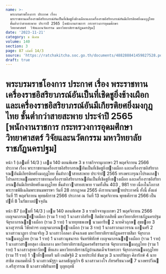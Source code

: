 ```yaml
---
name: >-
  พระบรมราชโองการ ประกาศ เรื่อง
  พระราชทานเครื่องราชอิสริยาภรณ์อันเป็นที่เชิดชูยิ่งช้างเผือกและเครื่องราชอิสริยาภรณ์อันมีเกียรติยศยิ่งมงกุฎไทย
  ชั้นต่ำกว่าสายสะพาย ประจำปี 2565 [พนักงานราชการ กระทรวงการอุดมศึกษา 
  วิทยาศาสตร์  วิจัยและนวัตกรรม มหาวิทยาลัยราชภัฏนครปฐม]
date: '2023-11-21'
category: ข พิเศษ
volume: 140
section: 3
page: 87 เล่มที่ 14/3
source: 'https://ratchakitcha.soc.go.th/documents/488288841459827528.pdf'
draft: true
---
```


# พระบรมราชโองการ ประกาศ เรื่อง พระราชทานเครื่องราชอิสริยาภรณ์อันเป็นที่เชิดชูยิ่งช้างเผือกและเครื่องราชอิสริยาภรณ์อันมีเกียรติยศยิ่งมงกุฎไทย ชั้นต่ำกว่าสายสะพาย ประจำปี 2565 [พนักงานราชการ กระทรวงการอุดมศึกษา  วิทยาศาสตร์  วิจัยและนวัตกรรม มหาวิทยาลัยราชภัฏนครปฐม]

หน้า 1 (เลมที่ 14/3 ) เลม 140 ตอนพิเศษ 3 ข ราชกิจจานุเบกษา 21 พฤศจิกายน 2566 ประกาศ เรื่อง พระราชทานเครื่องราชอิสริยาภรณอันเป็นที่เชิดชูยิ่งชางเผือก และเครื่องราชอิสริยาภรณอันมีเกียรติยศยิ่งมงกุฎไทย ชั้นต่ํากวาสายสะพาย ประจําป 2565 ทรงพระกรุณาโปรดเกลาโปรดกระหมอมพระราชทานเครื่องราชอิสริยาภรณอันเป็นที่เชิดชูยิ่งชางเผือก และเครื่องราชอิสริยาภรณอันมีเกียรติยศยิ่งมงกุฎไทย ชั้นต่ํากวาสายสะพาย รวมทั้งสิ้น 403 , 981 ราย เนื่องในโอกาสพระราชพิธีเฉลิมพระชนมพรรษา วันที่ 28 กรกฎาคม 2565 ดังรายนามทายประกาศนี้ ทั้งนี้ ตั้งแต่วันที่ 11 พฤศจิกายน พุทธศักราช 2566 ประกาศ ณ วันที่ 13 พฤศจิกายน พุทธศักราช 2566 เป็นปที่ 8 ในรัชกาลปจจุบัน

หน้า 87 (เลมที่ 14/3 ) เลม 140 ตอนพิเศษ 3 ข ราชกิจจานุเบกษา 21 พฤศจิกายน 2566 เบญจมาภรณชางเผือก (รวม 1 ราย) 1 นางสาวอิสรีย กิตติชวาลสิทธิ์ มหาวิทยาลัยราชภัฏนครปฐม จัตุรถาภรณชางเผือก (รวม 3 ราย) 1 นายยุทธพงษ นวมอารีย 2 นายศิวฤกษ สุขชอย 3 นางสุวรรณี วิชัยคําจร เบญจมาภรณชางเผือก (รวม 3 ราย) 1 นางสาวกนกวรรณ แอนศรี 2 นางสาวนาฏยา ปานเจริญ 3 นางสาวไอลดา มัจฉาเดช มหาวิทยาลัยราชภัฏนครราชสีมา จัตุรถาภรณมงกุฎไทย (รวม 1 ราย) 1 นางสาวนุชนารถ จันทร์พิทักษ์ เบญจมาภรณชางเผือก (รวม 1 ราย) 1 นางสาวสรอยสุดา เนินกลาง มหาวิทยาลัยราชภัฏนครศรีธรรมราช จัตุรถาภรณมงกุฎไทย (รวม 1 ราย) 1 นางสาวสุทธาวัลย ชัยแสง มหาวิทยาลัยราชภัฏบ้านสมเด็จเจ้าพระยา จัตุรถาภรณมงกุฎไทย (รวม 11 ราย) 1 วาที่รอยตรี นที เหมัษฐิติ 2 นายประทีป ขันธวุธ 3 นายปรัชญา ศิลารักษ์ 4 นายสาธิต ถนอมศักดิ์ 5 นางสาวณัฐฐา ฉลาดธัญญกิจ 6 นางสาวดวงใจ ภัทรศรีธนวงศ 7 นางพรปวีณ ก.ศรีสุวรรณ 8 นางสาวพัชรินทร บุญยฤทธิ์
